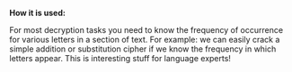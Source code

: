 **How it is used:**

For most decryption tasks you need to know the frequency of occurrence for various letters in a section of text.
For example: we can easily crack a simple addition or substitution cipher if we know the frequency in which letters appear.
This is interesting stuff for language experts!
